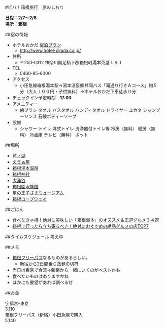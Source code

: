
#ビバ！箱根旅行　旅のしおり


**日程：2/7〜2/8**  
**場所：箱根**

##宿の情報
- ホテルおかだ [宿泊プラン](http://travel.yahoo.co.jp/dhotel/shisetsu/HT10011090/JTB/4306_007B2CEHTL_____________729B31/B2CEHTL_____________729B31?ci=20160207&co=20160208&rm=1&adlt=2&bfd=1)
	- http://www.hotel-okada.co.jp/
- 住所
	- 〒250-0312 神奈川県足柄下郡箱根町湯本茶屋１９１
- TEL
	- 0460-85-6000
- アクセス
	- 小田急線箱根湯本駅→湯本温泉郷共同バス「滝通り行きＡコース」約５分（大人１００円・子供無料）→ホテルおかだ下車徒歩０分
- チェックイン予定時刻　**17:00**
- アメニティー
	- 歯ブラシ タオル バスタオル ハンディタオル ドライヤー ユカタ シャンプーリンス 石鹸ボディーソープ
- 設備
	- シャワー トイレ 洋式トイレ 洗浄器付トイレ等 冷房（無料） 暖房（無料） 冷蔵庫 テレビ（無料） ポット

##場所
- [芦ノ湖](http://www.hakone-ashinoko.net/)
- [えゔぁ屋](http://www.evastore2.jp/evaya/)
- [箱根湯本温泉](http://www.hakoneyumoto.com/)
- [箱根神社](http://hakonejinja.or.jp/)
- [大涌谷](http://www.owakudani.com/)
- [箱根園水族館](http://www.princehotels.co.jp/amuse/hakone-en/suizokukan/)
- [星の王子さまミュージアム](http://www.tbs.co.jp/l-prince/)
- [箱根ロープウェイ](http://www.hakoneropeway.co.jp/)

##ごはん

- [食べなきゃ損！絶対に美味しい「箱根湯本」のオススメ＆王道グルメ３４選](http://find-travel.jp/article/661)
- [箱根に行ったら立ち寄るべき！絶対におすすめの絶品グルメの店TOP7](https://retrip.jp/articles/4048/)

##タイムスケジュール
考え中


##メモ

- [箱根フリーパス](http://www.hakonenavi.jp/ticket/before/hakonefree01/ab_hakonefree01/)なるものがあるらしい。
	- 新宿から2日間乗り放題の切符
- 当日は東京で合流→新宿から一緒にいくのがベストかも
- 食べたいものはありますかね
- ほかにも要望があれば調べるぜ

##お金

宇都宮-東京  
3,110  
箱根フリーパス（新宿）小田急線で購入  
5,140  
